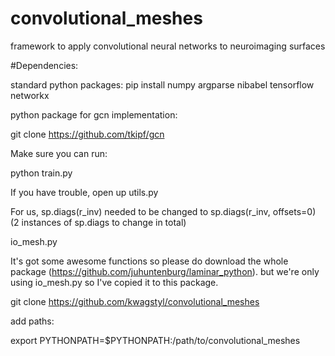 # convolutional_meshes
framework to apply convolutional neural networks to neuroimaging surfaces


#Dependencies:

standard python packages:
pip install numpy argparse nibabel tensorflow networkx

python package for gcn implementation:

git clone https://github.com/tkipf/gcn

Make sure you can run:

python train.py

If you have trouble, open up utils.py

For us, sp.diags(r_inv) needed to be changed to sp.diags(r_inv, offsets=0)
(2 instances of sp.diags to change in total)

io_mesh.py

It's got some awesome functions so please do download the whole package (https://github.com/juhuntenburg/laminar_python). but we're only using io_mesh.py so I've copied it to this package. 


git clone https://github.com/kwagstyl/convolutional_meshes

add paths:

export PYTHONPATH=$PYTHONPATH:/path/to/convolutional_meshes



